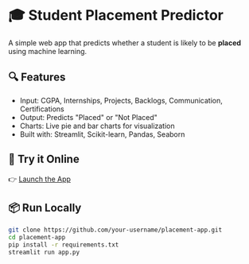 # 🎓 Student Placement Predictor

A simple web app that predicts whether a student is likely to be **placed** using machine learning.

## 🔍 Features
- Input: CGPA, Internships, Projects, Backlogs, Communication, Certifications
- Output: Predicts "Placed" or "Not Placed"
- Charts: Live pie and bar charts for visualization
- Built with: Streamlit, Scikit-learn, Pandas, Seaborn

## 🚀 Try it Online
👉 [Launch the App](https://studentpred2-e5y45qjnd5cpftvaoeyqeh.streamlit.app/)

## 📦 Run Locally
```bash
git clone https://github.com/your-username/placement-app.git
cd placement-app
pip install -r requirements.txt
streamlit run app.py
